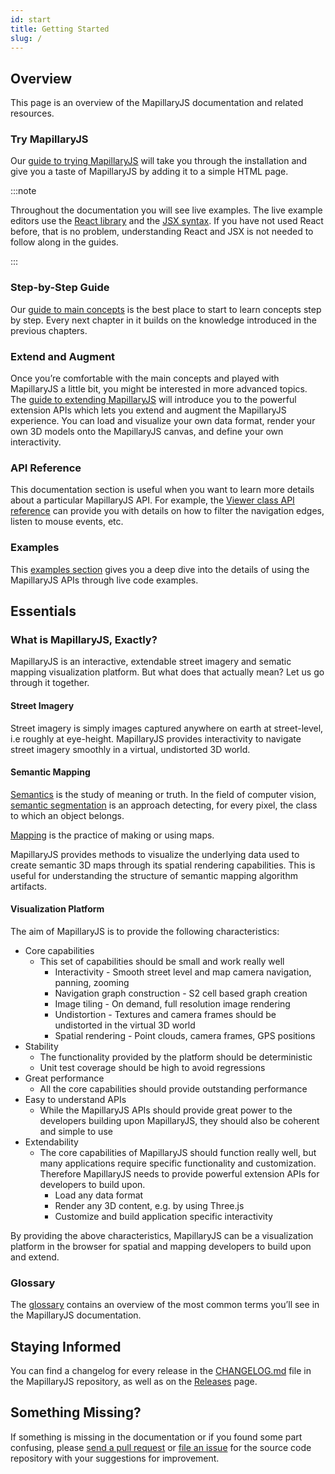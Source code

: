 ```yaml
---
id: start
title: Getting Started
slug: /
---
```


## Overview

This page is an overview of the MapillaryJS documentation and related resources.

### Try MapillaryJS

Our [guide to trying MapillaryJS](/docs/intro/try) will take you through the installation and give you a taste of MapillaryJS by adding it to a simple HTML page.

:::note

Throughout the documentation you will see live examples. The live example editors use the [React library](https://reactjs.org/) and the [JSX syntax](https://reactjs.org/docs/introducing-jsx.html). If you have not used React before, that is no problem, understanding React and JSX is not needed to follow along in the guides.

:::

### Step-by-Step Guide

Our [guide to main concepts](/docs/guides) is the best place to start to learn concepts step by step. Every next chapter in it builds on the knowledge introduced in the previous chapters.

### Extend and Augment

Once you’re comfortable with the main concepts and played with MapillaryJS a little bit, you might be interested in more advanced topics. The [guide to extending MapillaryJS](/docs/extend) will introduce you to the powerful extension APIs which lets you extend and augment the MapillaryJS experience. You can load and visualize your own data format, render your own 3D models onto the MapillaryJS canvas, and define your own interactivity.

### API Reference

This documentation section is useful when you want to learn more details about a particular MapillaryJS API. For example, the [Viewer class API reference](/api/modules/viewer) can provide you with details on how to filter the navigation edges, listen to mouse events, etc.

### Examples

This [examples section](/examples) gives you a deep dive into the details of using the MapillaryJS APIs through live code examples.

## Essentials

### What is MapillaryJS, Exactly?

MapillaryJS is an interactive, extendable street imagery and sematic mapping visualization platform. But what does that actually mean? Let us go through it together.

#### Street Imagery

Street imagery is simply images captured anywhere on earth at street-level, i.e roughly at eye-height. MapillaryJS provides interactivity to navigate street imagery smoothly in a virtual, undistorted 3D world.

#### Semantic Mapping

[Semantics](https://en.wikipedia.org/wiki/Semantics) is the study of meaning or truth. In the field of computer vision, [semantic segmentation](https://en.wikipedia.org/wiki/Image_segmentation#Groups_of_image_segmentation) is an approach detecting, for every pixel, the class to which an object belongs.

[Mapping](https://en.wikipedia.org/wiki/Cartography) is the practice of making or using maps.

MapillaryJS provides methods to visualize the underlying data used to create semantic 3D maps through its spatial rendering capabilities. This is useful for understanding the structure of semantic mapping algorithm artifacts.

#### Visualization Platform

The aim of MapillaryJS is to provide the following characteristics:

- Core capabilities
  - This set of capabilities should be small and work really well
    - Interactivity - Smooth street level and map camera navigation, panning, zooming
    - Navigation graph construction - S2 cell based graph creation
    - Image tiling - On demand, full resolution image rendering
    - Undistortion - Textures and camera frames should be undistorted in the virtual 3D world
    - Spatial rendering - Point clouds, camera frames, GPS positions
- Stability
  - The functionality provided by the platform should be deterministic
  - Unit test coverage should be high to avoid regressions
- Great performance
  - All the core capabilities should provide outstanding performance
- Easy to understand APIs
  - While the MapillaryJS APIs should provide great power to the developers building upon MapillaryJS, they should also be coherent and simple to use
- Extendability
  - The core capabilities of MapillaryJS should function really well, but many applications require specific functionality and customization. Therefore MapillaryJS needs to provide powerful extension APIs for developers to build upon.
    - Load any data format
    - Render any 3D content, e.g. by using Three.js
    - Customize and build application specific interactivity

By providing the above characteristics, MapillaryJS can be a visualization platform in the browser for spatial and mapping developers to build upon and extend.

### Glossary

The [glossary](/docs/intro/glossary) contains an overview of the most common terms you’ll see in the MapillaryJS documentation.

## Staying Informed

You can find a changelog for every release in the [CHANGELOG.md](https://github.com/mapillary/mapillary-js/blob/main/CHANGELOG.md) file in the MapillaryJS repository, as well as on the [Releases](https://github.com/mapillary/mapillary-js/releases) page.

## Something Missing?

If something is missing in the documentation or if you found some part confusing, please [send a pull request](https://github.com/mapillary/mapillary-js/blob/main/.github/CONTRIBUTING.md#sending-a-pull-request) or [file an issue](https://github.com/mapillary/mapillary-js/issues/new) for the source code repository with your suggestions for improvement.
